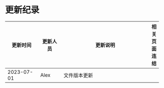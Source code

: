 # 更新纪录

<table data-full-width="true"><thead><tr><th width="141.5">更新时间</th><th width="95">更新人员</th><th width="594">更新说明</th><th>相关页面连结</th></tr></thead><tbody><tr><td>2023-07-01</td><td>Alex</td><td>文件版本更新</td><td></td></tr></tbody></table>
